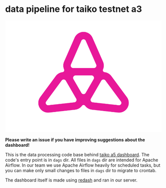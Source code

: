 # data pipeline for taiko testnet a3

<p align="center">
    <img src="https://raw.githubusercontent.com/hatark/hosted_files/main/taiko-icon-blk-md.svg" />
</p>



**Please write an issue if you have improving suggestions about the dashboard!**

This is the data processing code base behind [taiko a5 dashboard](https://data.zkpool.io/public/dashboards/tB19TP9i8MicP2MAzQSlB6IQ27M5JKPkUg7HN2Kz?org_slug=default). The code's entry point is in `dags` dir. All files in `dags` dir are intended for Apache Airflow. In our team we use Apache Airflow heavily for scheduled tasks, but you can make only small changes to files in `dags` dir to migrate to crontab.

The dashboard itself is made using [redash](https://github.com/getredash/redash) and ran in our server.